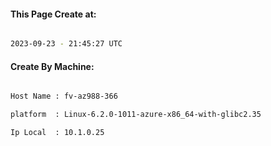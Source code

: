 
   
#### This Page Create at:

```bash

2023-09-23 - 21:45:27 UTC

```

#### Create By Machine:

```bash

Host Name : fv-az988-366

platform  : Linux-6.2.0-1011-azure-x86_64-with-glibc2.35

Ip Local  : 10.1.0.25

```

